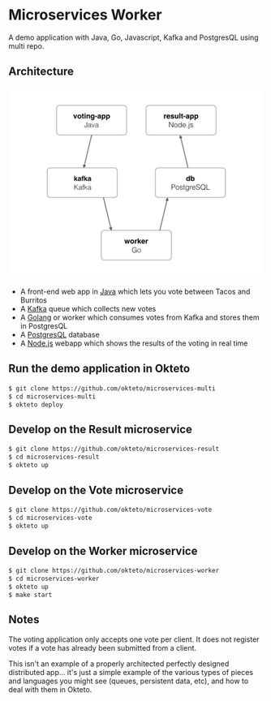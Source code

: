 # Microservices Worker

A demo application with Java, Go, Javascript, Kafka and PostgresQL using multi repo.

## Architecture

![Architecture diagram](architecture.png)

* A front-end web app in [Java](https://github.com/okteto/microservices-vote) which lets you vote between Tacos and Burritos
* A [Kafka](https://bitnami.com/stack/kafka/helm) queue which collects new votes
* A [Golang](https://github.com/okteto/microservices-worker) or worker which consumes votes from Kafka and stores them in PostgresQL
* A [PostgresQL](https://bitnami.com/stack/postgresql/helm) database
* A [Node.js](https://github.com/okteto/microservices-result) webapp which shows the results of the voting in real time

## Run the demo application in Okteto

```
$ git clone https://github.com/okteto/microservices-multi
$ cd microservices-multi
$ okteto deploy
```

## Develop on the Result microservice

```
$ git clone https://github.com/okteto/microservices-result
$ cd microservices-result
$ okteto up
```

## Develop on the Vote microservice

```
$ git clone https://github.com/okteto/microservices-vote
$ cd microservices-vote
$ okteto up
```

## Develop on the Worker microservice

```
$ git clone https://github.com/okteto/microservices-worker
$ cd microservices-worker
$ okteto up
$ make start
```

## Notes

The voting application only accepts one vote per client. It does not register votes if a vote has already been submitted from a client.

This isn't an example of a properly architected perfectly designed distributed app... it's just a simple
example of the various types of pieces and languages you might see (queues, persistent data, etc), and how to
deal with them in Okteto.
